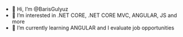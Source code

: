 - 👋 Hi, I’m @BarisGulyuz
- 👀 I’m interested in .NET CORE, .NET CORE MVC, ANGULAR, JS and more 
- 🌱 I’m currently learning ANGULAR and 
I evaluate job opportunities


